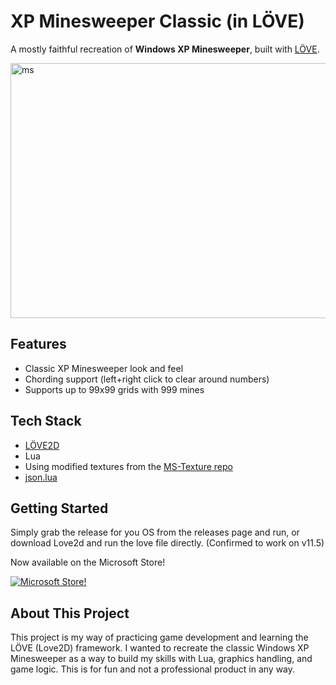 
# XP Minesweeper Classic (in LÖVE)

A mostly faithful recreation of **Windows XP Minesweeper**, built with [LÖVE](https://love2d.org/).

<img width="514" height="408" alt="ms" src="https://github.com/user-attachments/assets/8f79a3bf-a248-45fe-a105-e223c0fafd16" />

## Features

- Classic XP Minesweeper look and feel
- Chording support (left+right click to clear around numbers)
- Supports up to 99x99 grids with 999 mines

## Tech Stack

- [LÖVE2D](https://love2d.org/)
- Lua
- Using modified textures from the [MS-Texture repo](https://github.com/Minesweeper-World/MS-Texture)
- [json.lua](https://github.com/rxi/json.lua)

## Getting Started

Simply grab the release for you OS from the releases page and run, or download Love2d and run the love file directly. (Confirmed to work on v11.5)

Now available on the Microsoft Store!

[![Microsoft Store!](https://get.microsoft.com/images/en-us%20dark.svg)](https://apps.microsoft.com/detail/9N926V9NSPZF)

## About This Project

This project is my way of practicing game development and learning the LÖVE (Love2D) framework. I wanted to recreate the classic Windows XP Minesweeper as a way to build my skills with Lua, graphics handling, and game logic. This is for fun and not a professional product in any way.
